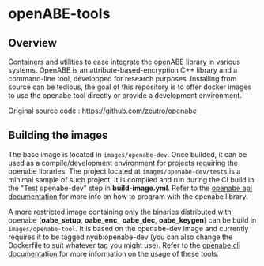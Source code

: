 # openABE-tools
## Overview
Containers and utilities to ease integrate the openABE library in various systems.
OpenABE is an attribute-based-encryption C++ library and a command-line tool, developped for research purposes.
Installing from source can be tedious, the goal of this repository is to offer docker images to use the openabe tool directly or provide a development environment.

Original source code : https://github.com/zeutro/openabe

## Building the images
The base image is located in `images/openabe-dev`. 
Once builded, it can be used as a compile/development environment for projects requiring the openabe libraries. The project located at `images/openabe-dev/tests` is a minimal sample of such project. It is compiled and run during the CI build in the "Test openabe-dev" step in **build-image.yml**. Refer to the [openabe api documentation](https://github.com/zeutro/openabe/blob/master/docs/libopenabe-v1.0.0-api-doc.pdf) for more info on how to program with the openabe library.

A more restricted image containing only the binaries distributed with openabe (**oabe_setup**, **oabe_enc**_ **oabe_dec**, **oabe_keygen**) can be build in `images/openabe-tool`. It is based on the openabe-dev image and currently requires it to be tagged nyub:openabe-dev (you can also change the Dockerfile to suit whatever tag you might use). Refer to the [openabe cli documentation](https://github.com/zeutro/openabe/blob/master/docs/libopenabe-v1.0.0-cli-doc.pdf) for more information on the usage of these tools.
